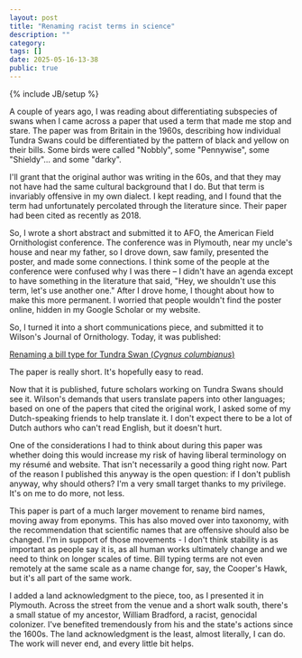 ```yaml
---
layout: post
title: "Renaming racist terms in science"
description: ""
category: 
tags: []
date: 2025-05-16-13-38
public: true
---
```

{% include JB/setup %}

A couple of years ago, I was reading about differentiating subspecies of swans when I came across a paper that used a term that made me stop and stare. The paper was from Britain in the 1960s, describing how individual Tundra Swans could be differentiated by the pattern of black and yellow on their bills. Some birds were called "Nobbly", some "Pennywise", some "Shieldy"… and some "darky".

I'll grant that the original author was writing in the 60s, and that they may not have had the same cultural background that I do. But that term is invariably offensive in my own dialect. I kept reading, and I found that the term had unfortunately percolated through the literature since. Their paper had been cited as recently as 2018.

So, I wrote a short abstract and submitted it to AFO, the American Field Ornithologist conference. The conference was in Plymouth, near my uncle's house and near my father, so I drove down, saw family, presented the poster, and made some connections. I think some of the people at the conference were confused why I was there – I didn't have an agenda except to have something in the literature that said, "Hey, we shouldn't use this term, let's use another one." After I drove home, I thought about how to make this more permanent. I worried that people wouldn't find the poster online, hidden in my Google Scholar or my website.

So, I turned it into a short communications piece, and submitted it to Wilson's Journal of Ornithology. Today, it was published:

[Renaming a bill type for Tundra Swan (_Cygnus columbianus_)](https://www.tandfonline.com/doi/full/10.1080/15594491.2025.2498780)

The paper is really short. It's hopefully easy to read.

Now that it is published, future scholars working on Tundra Swans should see it. Wilson's demands that users translate papers into other languages; based on one of the papers that cited the original work, I asked some of my Dutch-speaking friends to help translate it. I don't expect there to be a lot of Dutch authors who can't read English, but it doesn't hurt.

One of the considerations I had to think about during this paper was whether doing this would increase my risk of having liberal terminology on my résumé and website. That isn't necessarily a good thing right now. Part of the reason I published this anyway is the open question: if I don't publish anyway, why should others? I'm a very small target thanks to my privilege. It's on me to do more,  not less.

This paper is part of a much larger movement to rename bird names, moving away from eponyms. This has also moved over into taxonomy, with the recommendation that scientific names that are offensive should also be changed. I'm in support of those movements - I don't think stability is as important as people say it is, as all human works ultimately change and we need to think on longer scales of time. Bill typing terms are not even remotely at the same scale as a name change for, say, the Cooper's Hawk, but it's all part of the same work.

I added a land acknowledgment to the piece, too, as I presented it in Plymouth. Across the street from the venue and a short walk south, there's a small statue of my ancestor, William Bradford, a racist, genocidal colonizer. I've benefited tremendously from his and the state's actions since the 1600s. The land acknowledgment is the least, almost literally, I can do. The work will never end, and every little bit helps.
